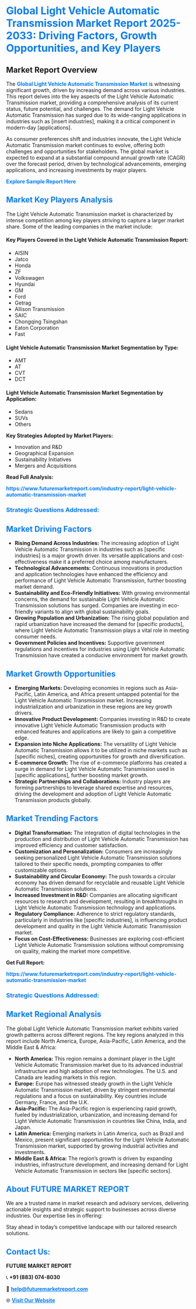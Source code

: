 <h1 style="color: #007BFF;">Global Light Vehicle Automatic Transmission Market Report 2025-2033: Driving Factors, Growth Opportunities, and Key Players</h1>

<section id="overview">
<h2>Market Report Overview</h2>
<p>The <a href="https://www.futuremarketreport.com/industry-report/light-vehicle-automatic-transmission-market" style="color: #007BFF; text-decoration: none;"><strong>Global Light Vehicle Automatic Transmission Market</strong></a> is witnessing significant growth, driven by increasing demand across various industries. This report delves into the key aspects of the Light Vehicle Automatic Transmission market, providing a comprehensive analysis of its current status, future potential, and challenges. The demand for Light Vehicle Automatic Transmission has surged due to its wide-ranging applications in industries such as [insert industries], making it a critical component in modern-day [applications].</p>
<p>As consumer preferences shift and industries innovate, the Light Vehicle Automatic Transmission market continues to evolve, offering both challenges and opportunities for stakeholders. The global market is expected to expand at a substantial compound annual growth rate (CAGR) over the forecast period, driven by technological advancements, emerging applications, and increasing investments by major players.</p>
</section>

<section id="overview">
<p><a href="https://www.futuremarketreport.com/request-sample/reportId=55643" style="color: #007BFF; text-decoration: none;"><strong>Explore Sample Report Here</strong></a></p>
</section>

<section id="key-players">
<h2 style="color: #007BFF;">Market Key Players Analysis</h2>
<p>The Light Vehicle Automatic Transmission market is characterized by intense competition among key players striving to capture a larger market share. Some of the leading companies in the market include:</p>
<h4>Key Players Covered in the Light Vehicle Automatic Transmission Report:</h4>
<ul><li>AISIN</li><li>Jatco</li><li>Honda</li><li>ZF</li><li>Volkswagen</li><li>Hyundai</li><li>GM</li><li>Ford</li><li>Getrag</li><li>Allison Transmission</li><li>SAIC</li><li>Chongqing Tsingshan</li><li>Eaton Corporation</li><li>Fast</li></ul>
<h4>Light Vehicle Automatic Transmission Market Segmentation by Type:</h4>
<ul><li>AMT</li><li>AT</li><li>CVT</li><li>DCT</li></ul>

<h4>Light Vehicle Automatic Transmission Market Segmentation by Application:</h4>
<ul><li>Sedans</li><li>SUVs</li><li>Others</li></ul>
<p><strong>Key Strategies Adopted by Market Players:</strong></p>
<ul>
<li>Innovation and R&D</li>
<li>Geographical Expansion</li>
<li>Sustainability Initiatives</li>
<li>Mergers and Acquisitions</li>
</ul>
</section>

<section>
<p><strong>Read Full Analysis: </strong></p><a href="https://www.futuremarketreport.com/industry-report/light-vehicle-automatic-transmission-market" style="color: #007BFF; text-decoration: none;"><strong>https://www.futuremarketreport.com/industry-report/light-vehicle-automatic-transmission-market</strong></a>
<h3 style="color: #007BFF;">Strategic Questions Addressed:</h3>
</section>

<section id="driving-factors">
<h2 style="color: #007BFF;">Market Driving Factors</h2>
<ul>
<li><strong>Rising Demand Across Industries:</strong> The increasing adoption of Light Vehicle Automatic Transmission in industries such as [specific industries] is a major growth driver. Its versatile applications and cost-effectiveness make it a preferred choice among manufacturers.</li>
<li><strong>Technological Advancements:</strong> Continuous innovations in production and application technologies have enhanced the efficiency and performance of Light Vehicle Automatic Transmission, further boosting market demand.</li>
<li><strong>Sustainability and Eco-Friendly Initiatives:</strong> With growing environmental concerns, the demand for sustainable Light Vehicle Automatic Transmission solutions has surged. Companies are investing in eco-friendly variants to align with global sustainability goals.</li>
<li><strong>Growing Population and Urbanization:</strong> The rising global population and rapid urbanization have increased the demand for [specific products], where Light Vehicle Automatic Transmission plays a vital role in meeting consumer needs.</li>
<li><strong>Government Policies and Incentives:</strong> Supportive government regulations and incentives for industries using Light Vehicle Automatic Transmission have created a conducive environment for market growth.</li>
</ul>
</section>

<section id="growth-opportunities">
<h2 style="color: #007BFF;">Market Growth Opportunities</h2>
<ul>
<li><strong>Emerging Markets:</strong> Developing economies in regions such as Asia-Pacific, Latin America, and Africa present untapped potential for the Light Vehicle Automatic Transmission market. Increasing industrialization and urbanization in these regions are key growth drivers.</li>
<li><strong>Innovative Product Development:</strong> Companies investing in R&D to create innovative Light Vehicle Automatic Transmission products with enhanced features and applications are likely to gain a competitive edge.</li>
<li><strong>Expansion into Niche Applications:</strong> The versatility of Light Vehicle Automatic Transmission allows it to be utilized in niche markets such as [specific niches], creating opportunities for growth and diversification.</li>
<li><strong>E-commerce Growth:</strong> The rise of e-commerce platforms has created a surge in demand for Light Vehicle Automatic Transmission used in [specific applications], further boosting market growth.</li>
<li><strong>Strategic Partnerships and Collaborations:</strong> Industry players are forming partnerships to leverage shared expertise and resources, driving the development and adoption of Light Vehicle Automatic Transmission products globally.</li>
</ul>
</section>

<section id="trending-factors">
<h2 style="color: #007BFF;">Market Trending Factors</h2>
<ul>
<li><strong>Digital Transformation:</strong> The integration of digital technologies in the production and distribution of Light Vehicle Automatic Transmission has improved efficiency and customer satisfaction.</li>
<li><strong>Customization and Personalization:</strong> Consumers are increasingly seeking personalized Light Vehicle Automatic Transmission solutions tailored to their specific needs, prompting companies to offer customizable options.</li>
<li><strong>Sustainability and Circular Economy:</strong> The push towards a circular economy has driven demand for recyclable and reusable Light Vehicle Automatic Transmission solutions.</li>
<li><strong>Increased Investment in R&D:</strong> Companies are allocating significant resources to research and development, resulting in breakthroughs in Light Vehicle Automatic Transmission technology and applications.</li>
<li><strong>Regulatory Compliance:</strong> Adherence to strict regulatory standards, particularly in industries like [specific industries], is influencing product development and quality in the Light Vehicle Automatic Transmission market.</li>
<li><strong>Focus on Cost-Effectiveness:</strong> Businesses are exploring cost-efficient Light Vehicle Automatic Transmission solutions without compromising on quality, making the market more competitive.</li>
</ul>
</section>

<section>
<p><strong>Get Full Report: </strong></p><a href="https://www.futuremarketreport.com/industry-report/light-vehicle-automatic-transmission-market" style="color: #007BFF; text-decoration: none;"><strong>https://www.futuremarketreport.com/industry-report/light-vehicle-automatic-transmission-market</strong></a>
<h3 style="color: #007BFF;">Strategic Questions Addressed:</h3>
</section>


<section id="regional-analysis">
<h2 style="color: #007BFF;">Market Regional Analysis</h2>
<p>The global Light Vehicle Automatic Transmission market exhibits varied growth patterns across different regions. The key regions analyzed in this report include North America, Europe, Asia-Pacific, Latin America, and the Middle East & Africa:</p>
<ul>
<li><strong>North America:</strong> This region remains a dominant player in the Light Vehicle Automatic Transmission market due to its advanced industrial infrastructure and high adoption of new technologies. The U.S. and Canada are leading markets in this region.</li>
<li><strong>Europe:</strong> Europe has witnessed steady growth in the Light Vehicle Automatic Transmission market, driven by stringent environmental regulations and a focus on sustainability. Key countries include Germany, France, and the U.K.</li>
<li><strong>Asia-Pacific:</strong> The Asia-Pacific region is experiencing rapid growth, fueled by industrialization, urbanization, and increasing demand for Light Vehicle Automatic Transmission in countries like China, India, and Japan.</li>
<li><strong>Latin America:</strong> Emerging markets in Latin America, such as Brazil and Mexico, present significant opportunities for the Light Vehicle Automatic Transmission market, supported by growing industrial activities and investments.</li>
<li><strong>Middle East & Africa:</strong> The region’s growth is driven by expanding industries, infrastructure development, and increasing demand for Light Vehicle Automatic Transmission in sectors like [specific sectors].</li>
</ul>
</section>

<footer>
<h2 style="color: #007BFF;">About FUTURE MARKET REPORT</h2>
<p>We are a trusted name in market research and advisory services, delivering actionable insights and strategic support to businesses across diverse industries. Our expertise lies in offering:</p>

<p>Stay ahead in today’s competitive landscape with our tailored research solutions.</p>

<h2 style="color: #007BFF;">Contact Us:</h2>
<p><strong>FUTURE MARKET REPORT</strong></p>
<p>📞 <strong>+91 (883) 074-8030</strong></p>
<p>📧 <strong><a href="mailto:help@futuremarketreport.com" style="color: #007BFF;">help@futuremarketreport.com</a></strong></p>
<p>🌐 <strong><a href="https://www.futuremarketreport.com/" style="color: #007BFF;">Visit Our Website</a></strong></p>
</footer>